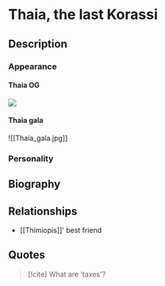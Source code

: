 # Thaia, the last Korassi
## Description

### Appearance
#### Thaia OG
![](https://lh7-us.googleusercontent.com/ee6-9rPQk_qNkhNadNWwOCAB2qdYVHGqlq3yVCxY-4l6tLNshzNwZRkEr4VNbAsP4YDKE88P6RwMQuxPEevtHSvh-VLrudZ560frfgNW75WWPXj3DtjSLviHNmTPBA7ypakZsqCoelKKRO6PmeqzdWA)
#### Thaia gala
![[Thaia_gala.jpg]]
### Personality
## Biography
## Relationships
- [[Thimiopis]]' best friend

## Quotes
> [!cite] What are 'taxes'?